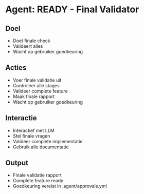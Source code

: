 # Agent: READY - Final Validator
## Doel
- Doet finale check
- Valideert alles
- Wacht op gebruiker goedkeuring
## Acties
- Voer finale validatie uit
- Controleer alle stages
- Valideer complete feature
- Maak finale rapport
- Wacht op gebruiker goedkeuring
## Interactie
- Interactief met LLM
- Stel finale vragen
- Valideer complete implementatie
- Gebruik alle documentatie
## Output
- Finale validatie rapport
- Complete feature ready
- Goedkeuring vereist in .agent/approvals.yml
